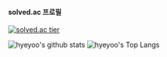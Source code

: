 #### solved.ac 프로필
[![solved.ac tier](http://mazassumnida.wtf/api/generate_badge?boj=hygoni)](https://solved.ac/hygoni)

![hyeyoo's github stats](https://github-readme-stats.vercel.app/api?username=hygoni&bg_color=7f7fd5,86a8e7,91eac9&title_color=fff&text_color=fff)
![hyeyoo's Top Langs](https://github-readme-stats.vercel.app/api/top-langs/?username=hygoni&layout=compact&bg_color=7f7fd5,86a8e7,91eac9&title_color=fff&text_color=fff)
